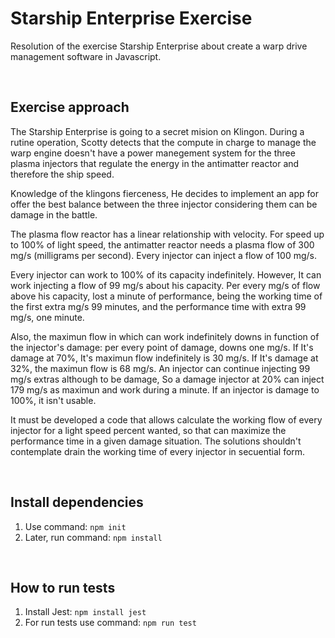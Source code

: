 # Starship Enterprise Exercise
Resolution of the exercise Starship Enterprise about create a warp drive management software in Javascript.

<br>

## Exercise approach

The Starship Enterprise is going to a secret mision on Klingon. During a rutine operation, Scotty detects that the compute in charge to manage the warp engine doesn't have a power manegement system for the three plasma injectors that regulate the energy in the antimatter reactor and therefore the ship speed.

Knowledge of the klingons fierceness, He decides to implement an app for offer the best balance between the three injector considering them can be damage in the battle.

The plasma flow reactor has a linear relationship with velocity. For speed up to 100% of light speed, the antimatter reactor needs a plasma flow of 300 mg/s (milligrams per second). Every injector can inject a flow of 100 mg/s.

Every injector can work to 100% of its capacity indefinitely. However, It can work injecting a flow of 99 mg/s about his capacity. Per every mg/s of flow above his capacity, lost a minute of performance, being the working time of the first extra mg/s 99 minutes, and the performance time with extra 99 mg/s, one minute.

Also, the maximun flow in which can work indefinitely downs in function of the injector's damage: per every point of damage, downs one mg/s. If It's damage at 70%, It's maximun flow indefinitely is 30 mg/s. If It's damage at 32%, the maximun flow is 68 mg/s. An injector can continue injecting 99 mg/s extras although to be damage, So a damage injector at 20% can inject 179 mg/s as maximun and work during a minute. If an injector is damage to 100%, it isn't usable.

It must be developed a code that allows calculate the working flow of every injector for a light speed percent wanted, so that can maximize the performance time in a given damage situation. The solutions shouldn't contemplate drain the working time of every injector in secuential form.

<br>

## Install dependencies

1. Use command: `npm init`
1.  Later, run command: `npm install`
<br>

## How to run tests

1. Install Jest: `npm install jest`
1. For run tests use command: `npm run test` 

<br>

